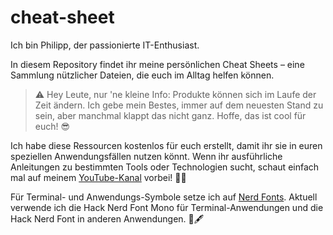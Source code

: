 # cheat-sheet
Ich bin Philipp, der passionierte IT-Enthusiast.

In diesem Repository findet ihr meine persönlichen Cheat Sheets – eine Sammlung nützlicher Dateien, die euch im Alltag helfen können.

>⚠️ Hey Leute, nur 'ne kleine Info: Produkte können sich im Laufe der Zeit ändern. Ich gebe mein Bestes, immer auf dem neuesten Stand zu sein, aber manchmal klappt das nicht ganz. Hoffe, das ist cool für euch! 😎

Ich habe diese Ressourcen kostenlos für euch erstellt, damit ihr sie in euren speziellen Anwendungsfällen nutzen könnt. Wenn ihr ausführliche Anleitungen zu bestimmten Tools oder Technologien sucht, schaut einfach mal auf meinem [YouTube-Kanal](https://www.youtube.com/@NetworkStudent) vorbei! 🎥🚀

Für Terminal- und Anwendungs-Symbole setze ich auf [Nerd Fonts](https://www.nerdfonts.com). Aktuell verwende ich die Hack Nerd Font Mono für Terminal-Anwendungen und die Hack Nerd Font in anderen Anwendungen. 👾🖋️
